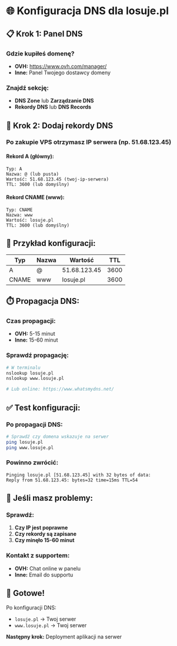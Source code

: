 # 🌐 Konfiguracja DNS dla losuje.pl

## 📋 **Krok 1: Panel DNS**

### **Gdzie kupiłeś domenę?**
- **OVH:** https://www.ovh.com/manager/
- **Inne:** Panel Twojego dostawcy domeny

### **Znajdź sekcję:**
- **DNS Zone** lub **Zarządzanie DNS**
- **Rekordy DNS** lub **DNS Records**

## 🎯 **Krok 2: Dodaj rekordy DNS**

### **Po zakupie VPS otrzymasz IP serwera (np. 51.68.123.45)**

#### **Rekord A (główny):**
```
Typ: A
Nazwa: @ (lub pusta)
Wartość: 51.68.123.45 (twoj-ip-serwera)
TTL: 3600 (lub domyślny)
```

#### **Rekord CNAME (www):**
```
Typ: CNAME
Nazwa: www
Wartość: losuje.pl
TTL: 3600 (lub domyślny)
```

## 📝 **Przykład konfiguracji:**

| Typ | Nazwa | Wartość | TTL |
|-----|-------|---------|-----|
| A | @ | 51.68.123.45 | 3600 |
| CNAME | www | losuje.pl | 3600 |

## ⏱️ **Propagacja DNS:**

### **Czas propagacji:**
- **OVH:** 5-15 minut
- **Inne:** 15-60 minut

### **Sprawdź propagację:**
```bash
# W terminalu
nslookup losuje.pl
nslookup www.losuje.pl

# Lub online: https://www.whatsmydns.net/
```

## ✅ **Test konfiguracji:**

### **Po propagacji DNS:**
```bash
# Sprawdź czy domena wskazuje na serwer
ping losuje.pl
ping www.losuje.pl
```

### **Powinno zwrócić:**
```
Pinging losuje.pl [51.68.123.45] with 32 bytes of data:
Reply from 51.68.123.45: bytes=32 time=15ms TTL=54
```

## 🔧 **Jeśli masz problemy:**

### **Sprawdź:**
1. **Czy IP jest poprawne**
2. **Czy rekordy są zapisane**
3. **Czy minęło 15-60 minut**

### **Kontakt z supportem:**
- **OVH:** Chat online w panelu
- **Inne:** Email do supportu

## 🎯 **Gotowe!**

Po konfiguracji DNS:
- `losuje.pl` → Twoj serwer
- `www.losuje.pl` → Twoj serwer

**Następny krok:** Deployment aplikacji na serwer





